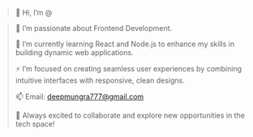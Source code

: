  > 👋 Hi, I’m @
 
 > 👀 I’m passionate about Frontend Development.
> 
 > 🌱 I’m currently learning React and Node.js to enhance my skills in building dynamic web applications.
> 
 > ⚡ I’m focused on creating seamless user experiences by combining intuitive interfaces with responsive, clean designs.
> 
 > 📫 Email: deepmungra777@gmail.com
> 
 > 🚀 Always excited to collaborate and explore new opportunities in the tech space!

  
<!---
DeepbMungra/DeepbMungra is a ✨ special ✨ repository because its `README.md` (this file) appears on your GitHub profile.
You can click the Preview link to take a look at your changes.
--->
